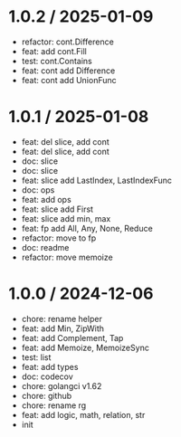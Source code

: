
1.0.2 / 2025-01-09
==================

* refactor: cont.Difference
* feat: add cont.Fill
* test: cont.Contains
* feat: cont add Difference
* feat: cont add UnionFunc

1.0.1 / 2025-01-08
==================

* feat: del slice, add cont
* feat: del slice, add cont
* doc: slice
* doc: slice
* feat: slice add LastIndex, LastIndexFunc
* doc: ops
* feat: add ops
* feat: slice add First
* feat: slice add min, max
* feat: fp add All, Any, None, Reduce
* refactor: move to fp
* doc: readme
* refactor: move memoize

1.0.0 / 2024-12-06
==================

* chore: rename helper
* feat: add Min, ZipWith
* feat: add Complement, Tap
* feat: add Memoize, MemoizeSync
* test: list
* feat: add types
* doc: codecov
* chore: golangci v1.62
* chore: github
* chore: rename rg
* feat: add logic, math, relation, str
* init
